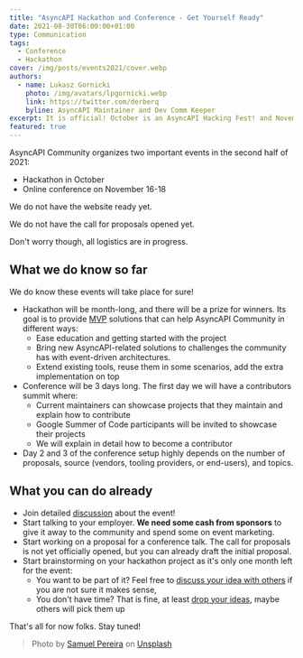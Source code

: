 ```yaml
---
title: "AsyncAPI Hackathon and Conference - Get Yourself Ready"
date: 2021-08-30T06:00:00+01:00
type: Communication
tags:
  - Conference
  - Hackathon
cover: /img/posts/events2021/cover.webp
authors:
  - name: Lukasz Gornicki
    photo: /img/avatars/lpgornicki.webp
    link: https://twitter.com/derberq
    byline: AsyncAPI Maintainer and Dev Comm Keeper
excerpt: It is official! October is an AsyncAPI Hacking Fest! and November 16-18 a 2nd online AsyncAPI Conference
featured: true
---
```


AsyncAPI Community organizes two important events in the second half of 2021:

- Hackathon in October
- Online conference on November 16-18

We do not have the website ready yet. 

We do not have the call for proposals opened yet. 

Don't worry though, all logistics are in progress.

## What we do know so far

We do know these events will take place for sure!

- Hackathon will be month-long, and there will be a prize for winners. Its goal is to provide [MVP](https://en.wikipedia.org/wiki/Minimum_viable_product) solutions that can help AsyncAPI Community in different ways:
  - Ease education and getting started with the project
  - Bring new AsyncAPI-related solutions to challenges the community has with event-driven architectures.
  - Extend existing tools, reuse them in some scenarios, add the extra implementation on top
- Conference will be 3 days long. The first day we will have a contributors summit where:
  - Current maintainers can showcase projects that they maintain and explain how to contribute
  - Google Summer of Code participants will be invited to showcase their projects
  - We will explain in detail how to become a contributor
- Day 2 and 3 of the conference setup highly depends on the number of proposals, source (vendors, tooling providers, or end-users), and topics.

## What you can do already

- Join detailed [discussion](https://github.com/asyncapi/community/discussions/categories/asyncapi-hack-conf-2021-organization) about the event!
- Start talking to your employer. **We need some cash from sponsors** to give it away to the community and spend some on event marketing.
- Start working on a proposal for a conference talk. The call for proposals is not yet officially opened, but you can already draft the initial proposal.
- Start brainstorming on your hackathon project as it's only one month left for the event:
  - You want to be part of it? Feel free to [discuss your idea with others](https://github.com/asyncapi/community/discussions/categories/asyncapi-hack-2021-ideas-brainstorming) if you are not sure it makes sense, 
  - You don't have time? That is fine, at least [drop your ideas](https://github.com/asyncapi/community/discussions/categories/asyncapi-hack-2021-ideas-brainstorming), maybe others will pick them up

That's all for now folks. Stay tuned!

> Photo by <a href="https://unsplash.com/@samuelpereira?utm_source=unsplash&utm_medium=referral&utm_content=creditCopyText">Samuel Pereira</a> on <a href="https://unsplash.com/s/photos/conference?utm_source=unsplash&utm_medium=referral&utm_content=creditCopyText">Unsplash</a>